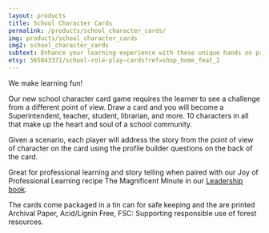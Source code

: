 ```yaml
---
layout: products
title: School Character Cards
permalink: /products/school_character_cards/
img: products/school_character_cards
img2: school_character_cards
subtext: Enhance your learning experience with these unique hands on products and activities that activate wonder and play.
etsy: 565043371/school-role-play-cards?ref=shop_home_feat_2
---
```


We make learning fun!

Our new school character card game requires the learner to see a challenge from a different point of view. Draw a card and you will become a Superintendent, teacher, student, librarian, and more. 10 characters in all that make up the heart and soul of a school community.

Given a scenario, each player will address the story from the point of view of character on the card using the profile builder questions on the back of the card.

Great for professional learning and story telling when paired with our Joy of Professional Learning recipe The Magnificent Minute in our [Leadership book](http://www.joyofprofessionallearning.com/#books).

The cards come packaged in a tin can for safe keeping and the are printed Archival Paper, Acid/Lignin Free, FSC: Supporting responsible use of forest resources.
